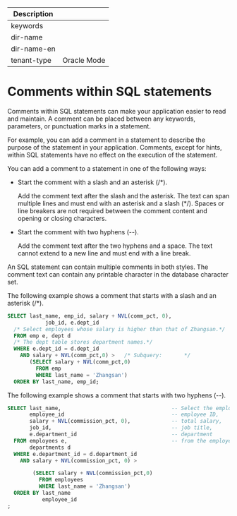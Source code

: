 | Description   |                 |
|---------------|-----------------|
| keywords      |                 |
| dir-name      |                 |
| dir-name-en   |                 |
| tenant-type   | Oracle Mode     |

# Comments within SQL statements

Comments within SQL statements can make your application easier to read and maintain. A comment can be placed between any keywords, parameters, or punctuation marks in a statement.

For example, you can add a comment in a statement to describe the purpose of the statement in your application. Comments, except for hints, within SQL statements have no effect on the execution of the statement.

You can add a comment to a statement in one of the following ways:

* Start the comment with a slash and an asterisk (/\*).

   Add the comment text after the slash and the asterisk. The text can span multiple lines and must end with an asterisk and a slash (\*/). Spaces or line breakers are not required between the comment content and opening or closing characters.

* Start the comment with two hyphens (--).

   Add the comment text after the two hyphens and a space. The text cannot extend to a new line and must end with a line break.

An SQL statement can contain multiple comments in both styles. The comment text can contain any printable character in the database character set.

The following example shows a comment that starts with a slash and an asterisk (/\*).

```sql
SELECT last_name, emp_id, salary + NVL(comm_pct, 0),
            job_id, e.dept_id
  /* Select employees whose salary is higher than that of Zhangsan.*/
  FROM emp e, dept d
  /* The dept table stores department names.*/
  WHERE e.dept_id = d.dept_id
    AND salary + NVL(comm_pct,0) >   /* Subquery:       */
       (SELECT salary + NVL(comm_pct,0)
         FROM emp
         WHERE last_name = 'Zhangsan')
  ORDER BY last_name, emp_id;
```



The following example shows a comment that starts with two hyphens (--).

```sql
SELECT last_name,                                   -- Select the employee name,
       employee_id                                  -- employee ID,
       salary + NVL(commission_pct, 0),             -- total salary,
       job_id,                                      -- job title,
       e.department_id                              -- department
  FROM employees e,                                 -- from the employees table.
       departments d
  WHERE e.department_id = d.department_id
    AND salary + NVL(commission_pct, 0) >          

        (SELECT salary + NVL(commission_pct,0)      
          FROM employees
          WHERE last_name = 'Zhangsan')            
  ORDER BY last_name                                
           employee_id                              
;
```
